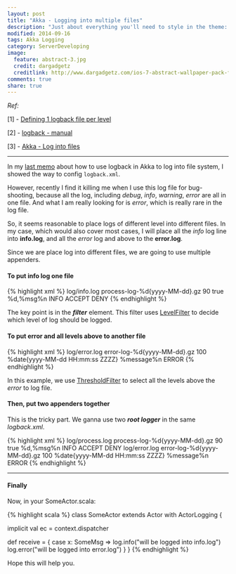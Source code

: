 ```yaml
---
layout: post
title: "Akka - Logging into multiple files"
description: "Just about everything you'll need to style in the theme: headings, paragraphs, blockquotes, tables, code blocks, and more."
modified: 2014-09-16
tags: Akka Logging
category: ServerDeveloping
image:
  feature: abstract-3.jpg
  credit: dargadgetz
  creditlink: http://www.dargadgetz.com/ios-7-abstract-wallpaper-pack-for-iphone-5-and-ipod-touch-retina/
comments: true
share: true
---
```



*Ref:*

[1] - [Defining 1 logback file per level](http://stackoverflow.com/a/9344385/1105455)

[2] - [logback - manual](http://logback.qos.ch/manual/filters.html#levelFilter)

[3] - [Akka - Log into files](http://qiita.com/visualskyrim/items/8aa73b1136180660234e)

***

In my [last memo](http://qiita.com/visualskyrim/items/8aa73b1136180660234e) about how to use logback in Akka to log into file system, I showed the way to config `logback.xml`.

However, recently I find it killing me when I use this log file for bug-shooting, because all the log, including *debug*, *info*, *warning*, *error* are all in one file. And what I am really looking for is *error*, which is really rare in the log file.

So, it seems reasonable to place logs of different level into different files. In my case, which would also cover most cases, I will place all the *info* log line into **info.log**, and all the *error* log and above to the **error.log**.

Since we are place log into different files, we are going to use multiple appenders.

#### To put info log one file

{% highlight xml %}
  <appender name="FILE" class="ch.qos.logback.core.rolling.RollingFileAppender">
        <file>log/info.log</file>
        <rollingPolicy class="ch.qos.logback.core.rolling.TimeBasedRollingPolicy">
            <!-- Daily rollover with compression -->
            <fileNamePattern>process-log-%d{yyyy-MM-dd}.gz</fileNamePattern>
            <!-- keep 30 days worth of history -->
            <maxHistory>90</maxHistory>
        </rollingPolicy>
        <append>true</append>
        <!-- encoders are assigned the type
             ch.qos.logback.classic.encoder.PatternLayoutEncoder by default -->
        <encoder>
            <pattern>%d,%msg%n</pattern>
        </encoder>
        <filter class="ch.qos.logback.classic.filter.LevelFilter">
            <level>INFO</level>
            <onMatch>ACCEPT</onMatch>
            <onMismatch>DENY</onMismatch>
        </filter>
    </appender>
{% endhighlight %}
 
The key point is in the ***filter*** element. This filter uses [LevelFilter](http://logback.qos.ch/manual/filters.html#levelFilter) to decide which level of log should be logged.


#### To put error and all levels above to another file

{% highlight xml %}
  <appender name="ERROR_FILE" class = "ch.qos.logback.core.rolling.RollingFileAppender">
        <file>
            log/error.log
        </file>
        <rollingPolicy class="ch.qos.logback.core.rolling.TimeBasedRollingPolicy">
            <!-- daily rollover with compression -->
            <fileNamePattern>error-log-%d{yyyy-MM-dd}.gz</fileNamePattern>
            <!-- keep 1 week worth of history -->
            <maxHistory>100</maxHistory>
        </rollingPolicy>
        <encoder>
            <pattern>%date{yyyy-MM-dd HH:mm:ss ZZZZ} %message%n</pattern>
        </encoder>
        <filter class="ch.qos.logback.classic.filter.ThresholdFilter">
            <level>ERROR</level>
        </filter>
    </appender>
{% endhighlight %}

In this example, we use [ThresholdFilter](http://logback.qos.ch/manual/filters.html#thresholdFilter) to select all the levels above the *error* to log file.

#### Then, put two appenders together

This is the tricky part. We ganna use two ***root logger*** in the same *logback.xml*.

{% highlight xml %}
<configuration>
    <appender name="FILE" class="ch.qos.logback.core.rolling.RollingFileAppender">
        <file>log/process.log</file>
        <rollingPolicy class="ch.qos.logback.core.rolling.TimeBasedRollingPolicy">
            <!-- Daily rollover with compression -->
            <fileNamePattern>process-log-%d{yyyy-MM-dd}.gz</fileNamePattern>
            <!-- keep 30 days worth of history -->
            <maxHistory>90</maxHistory>
        </rollingPolicy>
        <append>true</append>
        <!-- encoders are assigned the type
             ch.qos.logback.classic.encoder.PatternLayoutEncoder by default -->
        <encoder>
            <pattern>%d,%msg%n</pattern>
        </encoder>
        <filter class="ch.qos.logback.classic.filter.LevelFilter">
            <level>INFO</level>
            <onMatch>ACCEPT</onMatch>
            <onMismatch>DENY</onMismatch>
        </filter>
    </appender>
    <appender name="ERROR_FILE" class = "ch.qos.logback.core.rolling.RollingFileAppender">
        <file>
            log/error.log
        </file>
        <rollingPolicy class="ch.qos.logback.core.rolling.TimeBasedRollingPolicy">
            <!-- daily rollover with compression -->
            <fileNamePattern>error-log-%d{yyyy-MM-dd}.gz</fileNamePattern>
            <!-- keep 1 week worth of history -->
            <maxHistory>100</maxHistory>
        </rollingPolicy>
        <encoder>
            <pattern>%date{yyyy-MM-dd HH:mm:ss ZZZZ} %message%n</pattern>
        </encoder>
        <filter class="ch.qos.logback.classic.filter.ThresholdFilter">
            <level>ERROR</level>
        </filter>
    </appender>
    <root level="ERROR">
        <appender-ref ref="ERROR_FILE" />
    </root>
    <root level="INFO">
        <appender-ref ref="FILE" />
    </root>
</configuration>
{% endhighlight %}

***

#### Finally

Now, in your SomeActor.scala:

{% highlight scala %}
class SomeActor extends Actor with ActorLogging {

  implicit val ec = context.dispatcher

  def receive = {
    case x: SomeMsg =>
      log.info("will be logged into info.log")
      log.error("will be logged into error.log")
  }
}
{% endhighlight %}

Hope this will help you.

